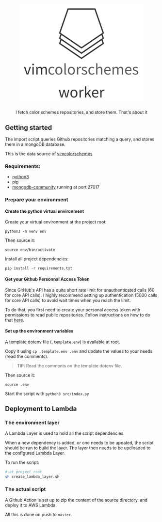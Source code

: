 <h1 align="center">
  <img alt="vimcolorschemes worker" src="media/logo.png" width="400" />
</h1>
<p align="center" style="border:none">
  I fetch color schemes repositories, and store them. That's about it
</p>

## Getting started

The import script queries Github repositories matching a query, and stores them in a mongoDB database.

This is the data source of [vimcolorschemes](https://github.com/reobin/vimcolorschemes)

### Requirements:

- [python3](https://installpython3.com/)
- [pip](https://pip.pypa.io/en/stable/installing/)
- [mongodb-community](https://docs.mongodb.com/manual/installation/#mongodb-community-edition-installation-tutorials) running at port 27017

### Prepare your environment

#### Create the python virtual environment

Create your virtual environment at the project root:

```shell
python3 -m venv env
```

Then source it:

```shell
source env/bin/activate
```

Install all project dependencies:

```shell
pip install -r requirements.txt
```

#### Get your Github Personnal Access Token

Since GitHub's API has a quite short rate limit for unauthenticated calls (60 for core API calls).
I highly recommend setting up authentication (5000 calls for core API calls) to avoid wait times when you reach the limit.

To do that, you first need to create your personal access token with permissions to read public repositories. Follow instructions on how to do that [here](https://help.github.com/en/github/authenticating-to-github/creating-a-personal-access-token-for-the-command-line).

#### Set up the environment variables

A template dotenv file (`.template.env`) is available at root.

Copy it using `cp .template.env .env` and update the values to your needs (read the comments).

> TIP: Read the comments on the template dotenv file.

Then source it:

```shell
source .env
```

Start the script with `python3 src/index.py`

## Deployment to Lambda

### The environment layer

A Lambda Layer is used to hold all the script dependencies.

When a new dependency is added, or one needs to be updated, the script should be run to build the layer.
The layer then needs to be updloaded to the configured Lambda Layer.

To run the script:

```bash
# at project root
sh create_lambda_layer.sh
```

### The actual script

A Github Action is set up to zip the content of the source directory, and deploy it to AWS Lambda.

All this is done on push to `master`.
